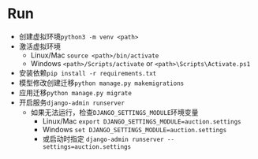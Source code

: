 # Run
- 创建虚拟环境`python3 -m venv <path>` 
- 激活虚拟环境
  - Linux/Mac `source <path>/bin/activate`
  - Windows `<path>/Scripts/activate` or `<path>\Scripts\Activate.ps1`
- 安装依赖`pip install -r requirements.txt`
- 模型修改创建迁移`python manage.py makemigrations`
- 应用迁移`python manage.py migrate`
- 开启服务`django-admin runserver`
  - 如果无法运行，检查`DJANGO_SETTINGS_MODULE`环境变量
    - Linux/Mac `export DJANGO_SETTINGS_MODULE=auction.settings`
    - Windows `set DJANGO_SETTINGS_MODULE=auction.settings`
    - 或启动时指定 `django-admin runserver --settings=auction.settings`